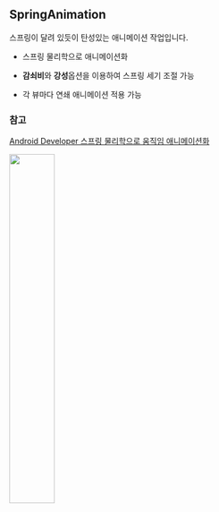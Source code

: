 ## SpringAnimation

스프링이 달려 있듯이 탄성있는 애니메이션 작업입니다.

- 스프링 물리학으로 애니메이션화

- **감쇠비**와 **강성**옵션을 이용하여 스프링 세기 조절 가능

- 각 뷰마다 연쇄 애니메이션 적용 가능

### 참고
[Android Developer 스프링 물리학으로 움직임 애니메이션화](https://developer.android.com/guide/topics/graphics/spring-animation?hl=ko)


<img src = "https://user-images.githubusercontent.com/55642709/122726323-dedc7900-d2b0-11eb-8f2c-e853a60a85c5.gif" width="40%">
